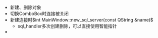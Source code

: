 + 新建、删除对象
+ 切换ComboBox时连接被关闭
+ 新建连接时$int MainWindow::new_sql_server(const QString &name)$
  + sql_handler多次创建删除，可以直接使用智能指针
+ 